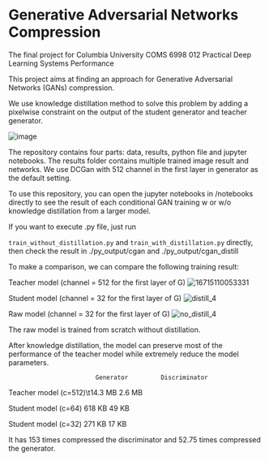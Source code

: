# Generative Adversarial Networks Compression
The final project for Columbia University COMS 6998 012 Practical Deep Learning Systems Performance

This project aims at finding an approach for Generative Adversarial Networks (GANs) compression.

We use knowledge distillation method to solve this problem by adding a pixelwise constraint on the output of the student generator and teacher generator.

![image](https://user-images.githubusercontent.com/120711627/208582366-a4816226-7f8f-479a-b670-89bab553a9e0.png)

The repository contains four parts: data, results, python file and jupyter notebooks. The results folder contains multiple trained image result and networks. We use DCGan with 512 channel in the first layer in generator as the default setting.

To use this repository, you can open the jupyter notebooks in /notebooks directly to see the result of each conditional GAN training w or w/o knowledge distillation from a larger model.

If you want to execute .py file, just run 

`train_without_distillation.py` and `train_with_distillation.py` directly, then check the result in ./py_output/cgan and ./py_output/cgan_distill

To make a comparison, we can compare the following training result:

Teacher model (channel = 512 for the first layer of G)
![16715110053331](https://user-images.githubusercontent.com/120711627/208584829-50b5b141-efe9-40a0-a104-4117a052fca3.gif)


Student model (channel = 32 for the first layer of G)
![distill_4](https://user-images.githubusercontent.com/120711627/208585488-8364ec91-b95b-45ea-9ea1-5072d04a66b5.gif)

Raw model (channel = 32 for the first layer of G)
![no_distill_4](https://user-images.githubusercontent.com/120711627/208585556-be754711-1286-4d0f-b537-d4d4e4f7f687.gif)

The raw model is trained from scratch without distillation.

After knowledge distillation, the model can preserve most of the performance of the teacher model while extremely reduce the model parameters.

                            Generator         Discriminator
                            
Teacher model (c=512)\t14.3 MB              2.6 MB

Student model (c=64)           618 KB               49 KB

Student model (c=32)           271 KB               17 KB

It has 153 times compressed the discriminator and 52.75 times compressed the generator.
